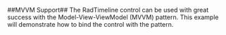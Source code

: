 ##MVVM Support##
The RadTimeline control can be used with great success with the Model-View-ViewModel (MVVM) pattern. This example will demonstrate how to bind the control with the pattern. 